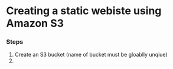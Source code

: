 # Creating a static webiste using Amazon S3
### Steps
1. Create an S3 bucket (name of bucket must be gloablly unqiue)
2. 
